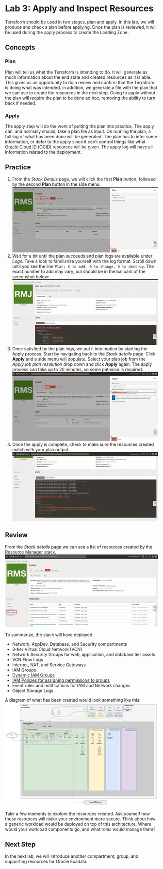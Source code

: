 # Lab 3: Apply and Inspect Resources

Terraform should be used in two stages, plan and apply. In this lab, we will produce and check a plan before applying. Once the plan is reviewed, it will be used during the apply process to create the Landing Zone.

## Concepts

### Plan

Plan will tell us what the Terraform is intending to do. It will generate as much information about the end state and created resources as it is able. This gives us an opportunity to do a review and confirm that the Terraform is doing what was intended. In addition, we generate a file with the plan that we can use to create the resources in the next step. Going to apply without the plan will require the plan to be done ad hoc, removing the ability to turn back if needed.

### Apply

The apply step will do the work of putting the plan into practice. The apply can, and normally should, take a plan file as input. On running the plan, a full log of what has been done will be generated. The plan has to infer some information, or defer to the apply since it can't control things like what [Oracle Cloud ID (OCID)](https://docs.oracle.com/en-us/iaas/Content/General/Concepts/identifiers.htm#Oracle) resources will be given. The apply log will have all information related to the deployment.

## Practice

1. From the _Stack Details_ page, we will click the first __Plan__ button, followed by the second __Plan__ button in the side menu. ![Plan Buttons](images/plan_job.png "Click the plan buttons!")
2. Wait for a bit until the plan succeeds and plan logs are available under _Logs_. Take a look to familiarize yourself with the log format. Scroll down until you see the line `Plan: X to add, 0 to change, 0 to destroy`. The exact number to add may vary, but should be in the ballpark of the screenshot below: ![Plan Log Output](images/plan_output.png "The plan logs content")
3. Once satisfied by the plan logs, we put it into motion by starting the Apply process. Start by navigating back to the _Stack details_ page. Click __Apply__ and a side menu will populate. Select your plan job from the _Apply job plan resolution_ drop down and click __Apply__ again. The apply process can take up to 20 minutes, so some patience is required. ![Apply Job Buttons](images/apply_job.png "Run the apply job")
4. Once the apply is complete, check to make sure the resources created match with your plan output. ![Apply Job Output](images/apply_output.png "Apply logs")

## Review

From the _Stack details_ page we can see a list of resources created by the Resource Manager stack. ![Stack Resources](images/stack_resources.png "Resources created by the stack")

To summarize, the stack will have deployed:

- Network, AppDev, Database, and Security compartments
- 3-tier Virtual Cloud Network (VCN)
- Network Security Groups for web, application, and database tier assets
- VCN Flow Logs
- Internet, NAT, and Service Gateways
- IAM Groups
- [Dynamic IAM Groups](https://docs.oracle.com/en-us/iaas/Content/Identity/Tasks/managingdynamicgroups.htm)
- [IAM Policies for assigning permissions to groups](https://docs.oracle.com/en-us/iaas/Content/Identity/Tasks/managingpolicies.htm)
- Event rules and notifications for IAM and Network changes
- Object Storage Logs

A diagram of what has been created would look something like this: ![Single VCN Landing Zone](images/lab3_Architecture_Single_VCN.png "Lab 3 Current State Diagram")

Take a few moments to explore the resources created. Ask yourself how these resources will make your environment more secure. Think about how a generic workload would be deployed on top of this architecture. Where would your workload components go, and what roles would manage them?

## Next Step

In the next lab, we will introduce another compartment, group, and supporting resources for Oracle Exadata.
